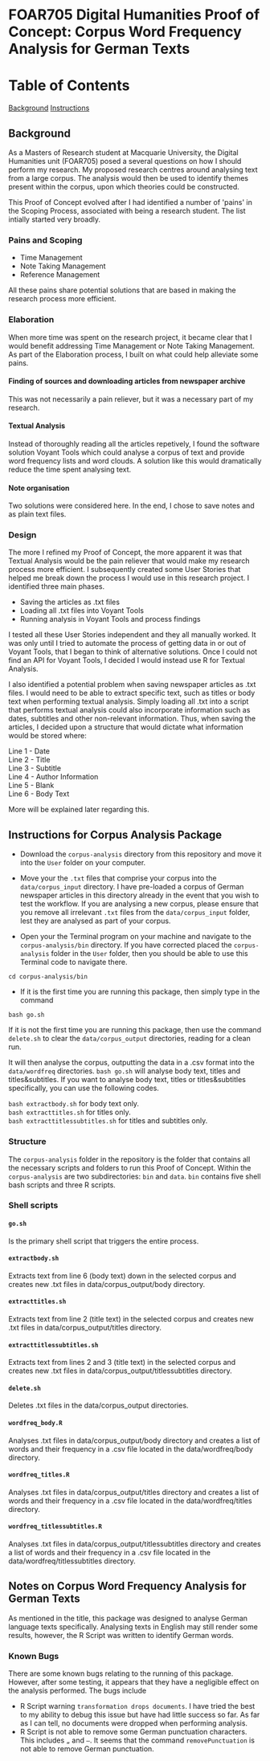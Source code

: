 # FOAR705 Digital Humanities Proof of Concept: Corpus Word Frequency Analysis for German Texts

# Table of Contents
[Background](#background)
[Instructions](#instructions)

## Background

As a Masters of Research student at Macquarie University, the Digital Humanities unit (FOAR705) posed a several questions on how I should perform my research. My proposed research centres around analysing text from a large corpus. The analysis would then be used to identify themes present within the corpus, upon which theories could be constructed.

This Proof of Concept evolved after I had identified a number of 'pains'  in the Scoping Process, associated with being a research student. The list intially started very broadly.

### Pains and Scoping
- Time Management
- Note Taking Management
- Reference Management

All these pains share potential solutions that are based in making the research process more efficient.

### Elaboration

When more time was spent on the research project, it became clear that I would benefit addressing Time Management or Note Taking Management. As part of the Elaboration process, I built on what could help alleviate some pains. 

#### Finding of sources and downloading articles from newspaper archive

This was not necessarily a pain reliever, but it was a necessary part of my research.

#### Textual Analysis

Instead of thoroughly reading all the articles repetively, I found the software solution Voyant Tools which could analyse a corpus of text and provide word frequency lists and word clouds. A solution like this would dramatically reduce the time spent analysing text.

#### Note organisation

Two solutions were considered here. In the end, I chose to save notes and as plain text files.

### Design

The more I refined my Proof of Concept, the more apparent it was that Textual Analysis would be the pain reliever that would make my research process more efficient. I subsequently created some User Stories that helped me break down the process I would use in this research project. I identified three main phases.

- Saving the articles as .txt files
- Loading all .txt files into Voyant Tools
- Running analysis in Voyant Tools and process findings

I tested all these User Stories independent and they all manually worked. It was only until I tried to automate the process of getting data in or out of Voyant Tools, that I began to think of alternative solutions. Once I could not find an API for Voyant Tools, I decided I would instead use R for Textual Analysis. 

I also identified a potential problem when saving newspaper articles as .txt files. I would need to be able to extract specific text, such as titles or body text when performing textual analysis. Simply loading all .txt into a script that performs textual analysis could also incorporate information such as dates, subtitles and other non-relevant information. Thus, when saving the articles, I decided upon a structure that would dictate what information would be stored where:

Line 1 - Date\
Line 2 - Title\
Line 3 - Subtitle\
Line 4 - Author Information\
Line 5 - Blank\
Line 6 - Body Text
    
More will be explained later regarding this.

## Instructions for Corpus Analysis Package

- Download the ``corpus-analysis`` directory from this repository and move it into the ``User`` folder on your computer.

- Move your the ``.txt`` files that comprise your corpus into the ``data/corpus_input`` directory. I have pre-loaded a corpus of German newspaper articles in this directory already in the event that you wish to test the workflow. If you are analysing a new corpus, please ensure that you remove all irrelevant ``.txt`` files from the ``data/corpus_input`` folder, lest they are analysed as part of your corpus.

- Open your the Terminal program on your machine and navigate to the ``corpus-analysis/bin`` directory. If you have corrected placed the ``corpus-analysis`` folder in the ``User`` folder, then you should be able to use this Terminal code to navigate there.

``cd corpus-analysis/bin``

- If it is the first time you are running this package, then simply type in the command

``bash go.sh``

If it is not the first time you are running this package, then use the command ``delete.sh`` to clear the ``data/corpus_output`` directories, reading for a clean run.

It will then analyse the corpus, outputting the data in a .csv format into the ``data/wordfreq`` directories. ``bash go.sh`` will analyse body text, titles and titles&subtitles. If you want to analyse body text, titles or titles&subtitles specifically, you can use the following codes.

``bash extractbody.sh`` for body text only.\
``bash extracttitles.sh`` for titles only.\
``bash extracttitlessubtitles.sh`` for titles and subtitles only.

### Structure

The ``corpus-analysis`` folder in the repository is the folder that contains all the necessary scripts and folders to run this Proof of Concept. Within the ``corpus-analysis`` are two subdirectories: ``bin`` and ``data``. ``bin`` contains five shell bash scripts and three R scripts.

### Shell scripts

#### ``go.sh``

Is the primary shell script that triggers the entire process. 

#### ``extractbody.sh``

Extracts text from line 6 (body text) down in the selected corpus and creates new .txt files in data/corpus_output/body directory.

#### ``extracttitles.sh``

Extracts text from line 2 (title text) in the selected corpus and creates new .txt files in data/corpus_output/titles directory.

#### ``extracttitlessubtitles.sh``

Extracts text from lines 2 and 3 (title text) in the selected corpus and creates new .txt files in data/corpus_output/titlessubtitles directory.

#### ``delete.sh``

Deletes .txt files in the data/corpus_output directories.

#### ``wordfreq_body.R``

Analyses .txt files in data/corpus_output/body directory and creates a list of words and their frequency in a .csv file located in the data/wordfreq/body directory.

#### ``wordfreq_titles.R``

Analyses .txt files in data/corpus_output/titles directory and creates a list of words and their frequency in a .csv file located in the data/wordfreq/titles directory.

#### ``wordfreq_titlessubtitles.R``

Analyses .txt files in data/corpus_output/titlessubtitles directory and creates a list of words and their frequency in a .csv file located in the data/wordfreq/titlessubtitles directory.

## Notes on Corpus Word Frequency Analysis for German Texts

As mentioned in the title, this package was designed to analyse German language texts specifically. Analysing texts in English may still render some results, however, the R Script was written to identify German words.

### Known Bugs

There are some known bugs relating to the running of this package. However, after some testing, it appears that they have a negligible effect on the analysis performed. The bugs include

- R Script warning ``transformation drops documents``. I have tried the best to my ability to debug this issue but have had little success so far. As far as I can tell, no documents were dropped when performing analysis.
- R Script is not able to remove some German punctuation characters. This includes ``„`` and ``—``. It seems that the command ``removePunctuation`` is not able to remove German punctuation.
